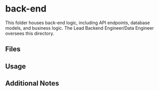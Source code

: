 # back-end

This folder houses back-end logic, including API endpoints, database models, and business logic. The Lead Backend Engineer/Data Engineer oversees this directory.
## Files

## Usage

## Additional Notes
